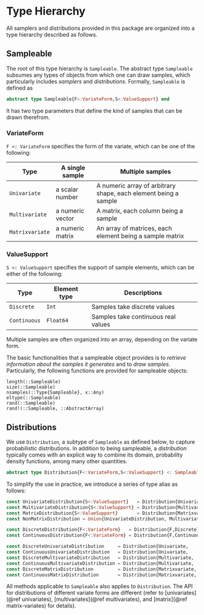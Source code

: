 # Type Hierarchy

All samplers and distributions provided in this package are organized into a type hierarchy described as follows.

## Sampleable

The root of this type hierarchy is `Sampleable`. The abstract type `Sampleable` subsumes any types of objects from which one can draw samples, which particularly includes *samplers* and *distributions*. Formally, `Sampleable` is defined as

```julia
abstract type Sampleable{F<:VariateForm,S<:ValueSupport} end
```

It has two type parameters that define the kind of samples that can be drawn therefrom.

### VariateForm

`F <: VariateForm` specifies the form of the variate, which can be one of the following:

**Type** | **A single sample** | **Multiple samples**
--- | --- |---
`Univariate` | a scalar number | A numeric array of arbitrary shape, each element being a sample
`Multivariate` | a numeric vector | A matrix, each column being a sample
`Matrixvariate` | a numeric matrix | An array of matrices, each element being a sample matrix

### ValueSupport

`S <: ValueSupport` specifies the support of sample elements, which can be either of the following:

**Type** | **Element type** | **Descriptions**
--- | --- | ---
`Discrete` | `Int` | Samples take discrete values
`Continuous` | `Float64` | Samples take continuous real values

Multiple samples are often organized into an array, depending on the variate form.

The basic functionalities that a sampleable object provides is to *retrieve information about the samples it generates* and to *draw samples*. Particularly, the following functions are provided for sampleable objects:

```@docs
length(::Sampleable)
size(::Sampleable)
nsamples(::Type{Sampleable}, x::Any)
eltype(::Sampleable)
rand(::Sampleable)
rand!(::Sampleable, ::AbstractArray)
```

## Distributions

We use `Distribution`, a subtype of `Sampleable` as defined below, to capture probabilistic distributions. In addition to being sampleable, a *distribution* typically comes with an explicit way to combine its domain, probability density functions, among many other quantities.

```julia
abstract type Distribution{F<:VariateForm,S<:ValueSupport} <: Sampleable{F,S} end
```

To simplify the use in practice, we introduce a series of type alias as follows:
```julia
const UnivariateDistribution{S<:ValueSupport}   = Distribution{Univariate,S}
const MultivariateDistribution{S<:ValueSupport} = Distribution{Multivariate,S}
const MatrixDistribution{S<:ValueSupport}       = Distribution{Matrixvariate,S}
const NonMatrixDistribution = Union{UnivariateDistribution, MultivariateDistribution}

const DiscreteDistribution{F<:VariateForm}   = Distribution{F,Discrete}
const ContinuousDistribution{F<:VariateForm} = Distribution{F,Continuous}

const DiscreteUnivariateDistribution     = Distribution{Univariate,    Discrete}
const ContinuousUnivariateDistribution   = Distribution{Univariate,    Continuous}
const DiscreteMultivariateDistribution   = Distribution{Multivariate,  Discrete}
const ContinuousMultivariateDistribution = Distribution{Multivariate,  Continuous}
const DiscreteMatrixDistribution         = Distribution{Matrixvariate, Discrete}
const ContinuousMatrixDistribution       = Distribution{Matrixvariate, Continuous}
```

All methods applicable to `Sampleable` also applies to `Distribution`. The API for distributions of different variate forms are different (refer to [univariates](@ref univariates), [multivariates](@ref multivariates), and [matrix](@ref matrix-variates) for details).
